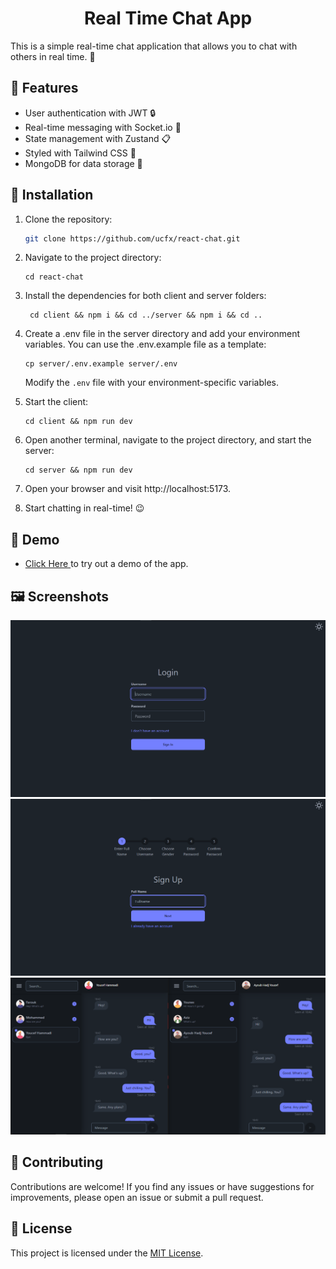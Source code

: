 <h1 align="center">Real Time Chat App</h1>

This is a simple real-time chat application that allows you to chat with others in real time. :speech_balloon:

## :rocket: Features

- User authentication with JWT :lock:
- Real-time messaging with Socket.io :speech_balloon:
- State management with Zustand :clipboard:
- Styled with Tailwind CSS :nail_care:
- MongoDB for data storage :floppy_disk:

## :book: Installation

1. Clone the repository:

   ```bash
   git clone https://github.com/ucfx/react-chat.git
   ```

2. Navigate to the project directory:

   ```
   cd react-chat
   ```

3. Install the dependencies for both client and server folders:

   ```
    cd client && npm i && cd ../server && npm i && cd ..
   ```

4. Create a .env file in the server directory and add your environment variables. You can use the .env.example file as a template:

   ```
   cp server/.env.example server/.env
   ```

   Modify the `.env` file with your environment-specific variables.

5. Start the client:

   ```
   cd client && npm run dev
   ```

6. Open another terminal, navigate to the project directory, and start the server:

   ```
   cd server && npm run dev
   ```

7. Open your browser and visit http://localhost:5173.

8. Start chatting in real-time! :wink:

## :link: Demo

- <a target="_blank" href="https://react-chat-kk8v.onrender.com/"> Click Here </a> to try out a demo of the app.

## 🖼️ Screenshots

![Login](screenshots/login.png)
![Login](screenshots/signup.png)
![Login](screenshots/chat.png)

## :handshake: Contributing

Contributions are welcome! If you find any issues or have suggestions for improvements, please open an issue or submit a pull request.

## :page_with_curl: License

This project is licensed under the [MIT License](LICENSE.md).

